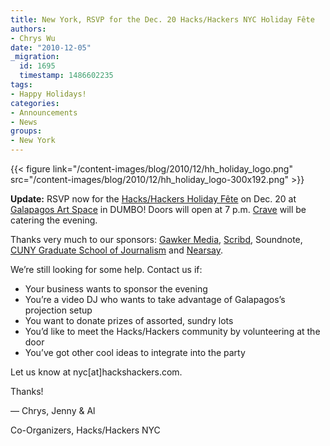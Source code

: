```yaml
---
title: New York, RSVP for the Dec. 20 Hacks/Hackers NYC Holiday Fête
authors:
- Chrys Wu
date: "2010-12-05"
_migration:
  id: 1695
  timestamp: 1486602235
tags:
- Happy Holidays!
categories:
- Announcements
- News
groups:
- New York
---
```


{{< figure link="/content-images/blog/2010/12/hh\_holiday\_logo.png" src="/content-images/blog/2010/12/hh\_holiday\_logo-300x192.png" >}}

**Update:** RSVP now for the [Hacks/Hackers Holiday Fête][1] on Dec. 20 at [Galapagos Art Space][2] in DUMBO! Doors will open at 7 p.m. [Crave][3] will be catering the evening.

Thanks very much to our sponsors: [Gawker Media][4], [Scribd][5], <a>Soundnote</a>, [CUNY Graduate School of Journalism][6] and [Nearsay][7].

We&#8217;re still looking for some help. Contact us if:

  * Your business wants to sponsor the evening
  * You&#8217;re a video DJ who wants to take advantage of Galapagos&#8217;s projection setup
  * You want to donate prizes of assorted, sundry lots
  * You&#8217;d like to meet the Hacks/Hackers community by volunteering at the door
  * You&#8217;ve got other cool ideas to integrate into the party

Let us know at nyc[at]hackshackers.com.

Thanks!

— Chrys, Jenny & Al

Co-Organizers, Hacks/Hackers NYC

 [1]: http://hackshackers.com/nycholidayfete
 [2]: http://galapagosartspace.com
 [3]: http://www.cravecateringny.com/main.shtml
 [4]: http://gawker.com/
 [5]: http://scribd.com
 [6]: http://www.journalism.cuny.edu/
 [7]: http://newyork.nearsay.com/